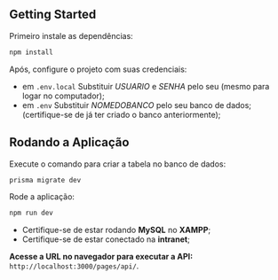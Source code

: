 
## Getting Started
Primeiro instale as dependências:
```bash
npm install
```

Após, configure o projeto com suas credenciais:
- em `.env.local` Substituir *USUARIO* e *SENHA* pelo seu (mesmo para logar no computador);
- em `.env`  Substituir *NOMEDOBANCO* pelo seu banco de dados; (certifique-se de já ter criado o banco anteriormente);

## Rodando a Aplicação
Execute o comando para criar a tabela no banco de dados:
```bash
prisma migrate dev
```

Rode a aplicação:
```bash
npm run dev
```

- Certifique-se de estar rodando **MySQL** no **XAMPP**;
- Certifique-se de estar conectado na **intranet**;

**Acesse a URL no navegador para executar a API:** `http://localhost:3000/pages/api/`.